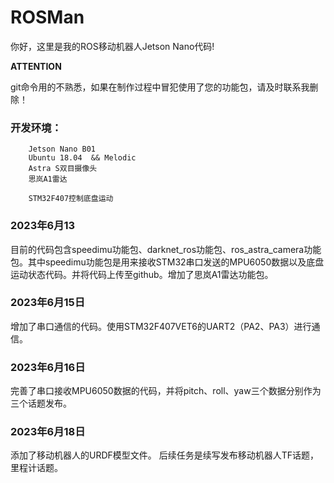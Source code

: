 # ROSMan
你好，这里是我的ROS移动机器人Jetson Nano代码!

**ATTENTION**

git命令用的不熟悉，如果在制作过程中冒犯使用了您的功能包，请及时联系我删除！

### 开发环境：
        Jetson Nano B01
        Ubuntu 18.04  && Melodic
        Astra S双目摄像头
        思岚A1雷达

        STM32F407控制底盘运动




### **2023年6月13**

目前的代码包含speedimu功能包、darknet_ros功能包、ros_astra_camera功能包。其中speedimu功能包是用来接收STM32串口发送的MPU6050数据以及底盘运动状态代码。并将代码上传至github。增加了思岚A1雷达功能包。


### **2023年6月15日**
增加了串口通信的代码。使用STM32F407VET6的UART2（PA2、PA3）进行通信。


### **2023年6月16日**
完善了串口接收MPU6050数据的代码，并将pitch、roll、yaw三个数据分别作为三个话题发布。

### **2023年6月18日**
添加了移动机器人的URDF模型文件。
后续任务是续写发布移动机器人TF话题，里程计话题。
